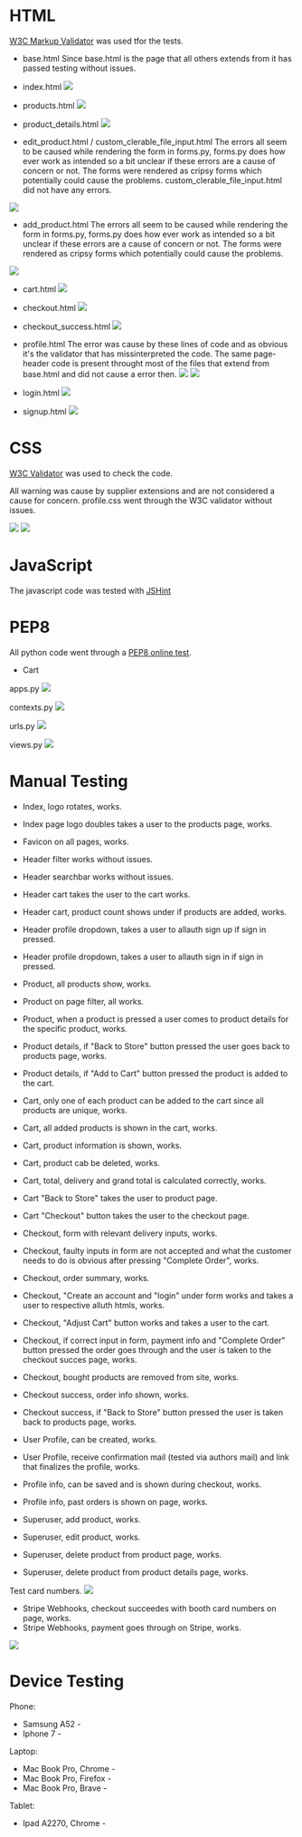 # HTML

 [W3C Markup Validator](https://validator.w3.org/#validate_by_input) was used tfor the tests.
* base.html 
Since base.html is the page that all others extends from it has passed testing without issues.

* index.html
 ![](media/index.png)

* products.html
![](media/products.png)

* product_details.html
![](media/product-details.png)

* edit_product.html / custom_clerable_file_input.html
The errors all seem to be caused while rendering the form in forms.py, forms.py does how ever work as intended so a bit unclear if these errors are a cause of concern or not. The forms were rendered as cripsy forms which potentially could cause the problems. custom_clerable_file_input.html did not have any errors.

![](media/edit-product.png)

* add_product.html 
The errors all seem to be caused while rendering the form in forms.py, forms.py does how ever work as intended so a bit unclear if these errors are a cause of concern or not. The forms were rendered as cripsy forms which potentially could cause the problems.

![](media/add-product.png)

* cart.html
![](media/cart.png)

* checkout.html
![](media/checkout.png)

* checkout_success.html
![](media/success)

* profile.html
The error was cause by these lines of code and as obvious it's the validator that has missinterpreted the code. The same page-header code is present throught most of the files that extend from base.html and did not cause a error then.
![](media/cause-profile-error.png)
![](media/profile.png)

* login.html
![](media/signin.png)

* signup.html
![](media/signup.png)


# CSS

[W3C Validator](https://jigsaw.w3.org/css-validator/#validate_by_input) was used to check the code.

All warning was cause by supplier extensions and are not considered a cause for concern. profile.css went through the W3C validator without issues.

![](media/base-css.jpg)
![](media/checkout-css.jpg)

# JavaScript

The javascript code was tested with [JSHint](https://jshint.com/)


# PEP8

All python code went through a [PEP8 online test](http://pep8online.com/). 

* Cart

apps.py
![](media/cart-apps.png)

contexts.py
![](media/cart-contexts.png)

urls.py
![](media/cart-urls.png)

views.py
![](media/cart-views.png)


# Manual Testing

* Index, logo rotates, works.
* Index page logo doubles takes a user to the products page, works.

* Favicon on all pages, works.
* Header filter works without issues.
* Header searchbar works without issues.
* Header cart takes the user to the cart works.
* Header cart, product count shows under if products are added, works.
* Header profile dropdown, takes a user to allauth sign up if sign in pressed.
* Header profile dropdown, takes a user to allauth sign in if sign in pressed.

* Product, all products show, works.
* Product on page filter, all works.
* Product, when a product is pressed a user comes to product details for the specific product, works.

* Product details, if "Back to Store" button pressed the user goes back to products page, works.
* Product details, if "Add to Cart" button pressed the product is added to the cart.

* Cart, only one of each product can be added to the cart since all products are unique, works.
* Cart, all added products is shown in the cart, works.
* Cart, product information is shown, works.
* Cart, product cab be deleted, works.
* Cart, total, delivery and grand total is calculated correctly, works.
* Cart "Back to Store" takes the user to product page.
* Cart "Checkout" button takes the user to the checkout page.

* Checkout, form with relevant delivery inputs, works.
* Checkout, faulty inputs in form are not accepted and what the customer needs to do is obvious after pressing      "Complete Order", works.
* Checkout, order summary, works.
* Checkout, "Create an account and "login" under form works and takes a user to respective alluth htmls, works.
* Checkout, "Adjust Cart" button works and takes a user to the cart.
* Checkout, if correct input in form, payment info and "Complete Order" button pressed the order goes through and the user is taken to the checkout succes page, works.
* Checkout, bought products are removed from site, works.
* Checkout success, order info shown, works.
* Checkout success, if "Back to Store" button pressed the user is taken back to products page, works.

* User Profile, can be created, works.
* User Profile, receive confirmation mail (tested via authors mail) and link that finalizes the profile, works.
* Profile info, can be saved and is shown during checkout, works.
* Profile info, past orders is shown on page, works.

* Superuser, add product, works.
* Superuser, edit product, works.
* Superuser, delete product from product page, works.
* Superuser, delete product from product details page, works.

Test card numbers.
![](media/cardnumbers.jpg)

* Stripe Webhooks, checkout succeedes with booth card numbers on page, works.
* Stripe Webhooks, payment goes through on Stripe, works.

![](media/cardnumbers.jpg)

# Device Testing

Phone:

* Samsung A52 - 
* Iphone 7 - 

Laptop:

* Mac Book Pro, Chrome - 
* Mac Book Pro, Firefox - 
* Mac Book Pro, Brave - 

Tablet: 

* Ipad A2270, Chrome - 